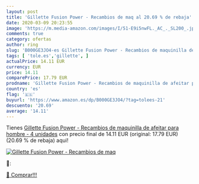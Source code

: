 ```yaml
---
layout: post
title: 'Gillette Fusion Power - Recambios de maq al 20.69 % de rebaja'
date: 2020-03-09 20:23:55
image: 'https://m.media-amazon.com/images/I/51-E9i5nwFL._AC_._SL200_.jpg'
comments: true
category: ofertas
author: ring
slug: 'B000GE3JO4-es Gillette Fusion Power - Recambios de maquinilla de afeitar...'
tags: [ 'tole.es','gillette', ]
actualPrice: 14.11 EUR
currency: EUR
price: 14.11
comparePrice: 17.79 EUR
prodname: 'Gillette Fusion Power - Recambios de maquinilla de afeitar para hombre - 4 unidades'
country: 'es'
flag: '🇪🇸'
buyurl: 'https://www.amazon.es/dp/B000GE3JO4/?tag=tolees-21'
descuento: '20.69'
average: '14.11'
---
```


Tienes [Gillette Fusion Power - Recambios de maquinilla de afeitar para hombre - 4 unidades](https://www.amazon.es/dp/B000GE3JO4/?tag=tolees-21) con precio final de  14.11 EUR (original: 17.79 EUR) (20.69 %  de rebaja) aqui!

[![Gillette Fusion Power - Recambios de maq](https://m.media-amazon.com/images/I/51-E9i5nwFL._AC_._SL200_.jpg)](https://www.amazon.es/dp/B000GE3JO4/?tag=tolees-21)

🔎:


[🛒 Comprar!!!](https://www.amazon.es/dp/B000GE3JO4/?tag=tolees-21)
